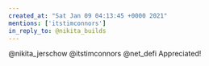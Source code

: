 ```yaml
---
created_at: "Sat Jan 09 04:13:45 +0000 2021"
mentions: ['itstimconnors']
in_reply_to: @nikita_builds
---
```


@nikita_jerschow @itstimconnors @net_defi Appreciated!
